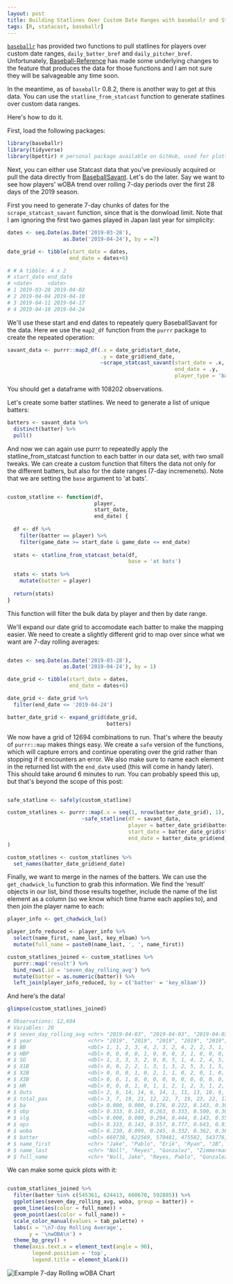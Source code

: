 ```yaml
---
layout: post
title: Building Statlines Over Custom Date Ranges with baseballr and Statcast Data
tags: [R, statacast, baseballr]
---
```


[`baseballr`](http://billpetti.github.io/baseballr/) has provided two functions to pull statlines for players over custom date ranges, `daily_batter_bref` and `daily_pitcher_bref`. Unfortunately, [Baseball-Reference](https://www.baseball-reference.com/) has made some underlying changes to the feature that produces the data for those functions and I am not sure they will be salvageable any time soon. 

In the meantime, as of `baseballr` 0.8.2, there is another way to get at this data. You can use the `statline_from_statcast` function to generate statlines over custom data ranges. 

Here's how to do it.

First, load the following packages:

```r
library(baseballr)
library(tidyverse)
library(bpettir) # personal package available on GitHub, used for plotting
```

Next, you can either use Statcast data that you've previously acquired or pull the data directly from [BaseballSavant](https://baseballsavant.mlb.com/). Let's do the later. Say we want to see how players' wOBA trend over rolling 7-day periods over the first 28 days of the 2019 season.

First you need to generate 7-day chunks of dates for the `scrape_statcast_savant` function, since that is the donwload limit. Note that I am ignoring the first two games played in Japan last year for simplicity:

```r
dates <- seq.Date(as.Date('2019-03-28'), 
                  as.Date('2019-04-24'), by = =7)

date_grid <- tibble(start_date = dates, 
                    end_date = dates+6)

# # A tibble: 4 x 2
# start_date end_date  
# <date>     <date>    
# 1 2019-03-28 2019-04-03
# 2 2019-04-04 2019-04-10
# 3 2019-04-11 2019-04-17
# 4 2019-04-18 2019-04-24
```

We'll use these start and end dates to repeately query BaseballSavant for the data. Here we use the `map2_df` function from the `purrr` package to create the repeated operation:

```r
savant_data <- purrr::map2_df(.x = date_grid$start_date,
                              .y = date_grid$end_date, 
                              ~scrape_statcast_savant(start_date = .x, 
                                                      end_date = .y, 
                                                      player_type = 'batter')

```

You should get a dataframe with 108202 observations.

Let's create some batter statlines. We need to generate a list of unique batters:

```r
batters <- savant_data %>%
  distinct(batter) %>%
  pull()

```

And now we can again use purrr to repeatedly apply the statline_from_statcast function to each batter in our data set, with two small tweaks. We can create a custom function that filters the data not only for the different batters, but also for the date ranges (7-day incremenets). Note that we are setting the `base` argument to 'at bats'.

```r

custom_statline <- function(df, 
                            player, 
                            start_date, 
                            end_date) {
  
  df <- df %>%
    filter(batter == player) %>%
    filter(game_date >= start_date & game_date <= end_date)
  
  stats <- statline_from_statcast_beta(df, 
                                       base = 'at bats')
  
  stats <- stats %>%
    mutate(batter = player)
  
  return(stats)
}


```

This function will filter the bulk data by player and then by date range. 

We'll expand our date grid to accomodate each batter to make the mapping easier. We need to create a slightly different grid to map over since what we want are 7-day rolling averages:

```r

dates <- seq.Date(as.Date('2019-03-28'), 
                  as.Date('2019-04-24'), by = 1)

date_grid <- tibble(start_date = dates, 
                    end_date = dates+6)

date_grid <- date_grid %>%
  filter(end_date <= '2019-04-24')

batter_date_grid <- expand_grid(date_grid, 
                                batters)
```

We now have a grid of 12694 combinations to run. That's where the beauty of `purrr::map` makes things easy. We create a `safe` version of the functions, which will capture errors and continue operating over the grid rather than stopping if it encounters an error. We also make sure to name each element in the returned list with the `end_date` used (this will come in handy later). This should take around 6 minutes to run. You can probably speed this up, but that's beyond the scope of this post:

```r

safe_statline <- safely(custom_statline)

custom_statlines <- purrr::map(.x = seq(1, nrow(batter_date_grid), 1), 
                        ~safe_statline(df = savant_data, 
                                       player = batter_date_grid$batters[.x], 
                                       start_date = batter_date_grid$start_date[.x], 
                                       end_date = batter_date_grid$end_date[.x])
)

custom_statlines <- custom_statlines %>%
  set_names(batter_date_grid$end_date)

```

Finally, we want to merge in the names of the batters. We can use the `get_chadwick_lu` function to grab this information. We find the 'result' objects in our list, bind those results together, include the name of the list element as a column (so we know which time frame each applies to), and then join the player name to each:

```r
player_info <- get_chadwick_lu()

player_info_reduced <- player_info %>%
  select(name_first, name_last, key_mlbam) %>%
  mutate(full_name = paste0(name_last, ', ', name_first))

custom_statlines_joined <- custom_statlines %>% 
  purrr::map('result') %>%
  bind_rows(.id = 'seven_day_rolling_avg') %>% 
  mutate(batter = as.numeric(batter)) %>%
  left_join(player_info_reduced, by = c('batter' = 'key_mlbam'))

```

And here's the data!

```r
glimpse(custom_statlines_joined)

# Observations: 12,694
# Variables: 20
# $ seven_day_rolling_avg <chr> "2019-04-03", "2019-04-03", "2019-04-03", "2019-04-03", "2019-04-03", "2…
# $ year                  <chr> "2019", "2019", "2019", "2019", "2019", "2019", "2019", "2019", "2019", …
# $ BB                    <dbl> 1, 1, 2, 3, 4, 2, 3, 2, 4, 2, 2, 3, 1, 2, 3, 5, 0, 0, 6, 2, 2, 3, 1, 0, …
# $ HBP                   <dbl> 0, 0, 0, 0, 1, 0, 0, 0, 3, 1, 0, 0, 0, 0, 2, 0, 0, 0, 0, 1, 0, 1, 0, 0, …
# $ SO                    <dbl> 1, 3, 3, 3, 2, 9, 0, 5, 1, 4, 2, 4, 5, 7, 2, 3, 5, 2, 3, 3, 2, 3, 1, 4, …
# $ X1B                   <dbl> 0, 0, 2, 2, 1, 3, 1, 3, 2, 5, 3, 1, 5, 4, 5, 1, 3, 0, 4, 2, 4, 3, 4, 0, …
# $ X2B                   <dbl> 0, 0, 0, 1, 0, 2, 1, 1, 0, 2, 0, 1, 0, 1, 1, 1, 2, 0, 0, 0, 1, 0, 2, 1, …
# $ X3B                   <dbl> 0, 0, 1, 0, 0, 0, 0, 0, 0, 0, 0, 0, 0, 0, 0, 0, 3, 0, 0, 0, 0, 0, 0, 0, …
# $ HR                    <dbl> 0, 0, 0, 1, 0, 1, 1, 2, 1, 2, 3, 1, 2, 0, 2, 1, 1, 0, 1, 0, 0, 0, 0, 0, …
# $ Outs                  <dbl> 2, 6, 14, 14, 6, 14, 1, 11, 13, 10, 9, 10, 16, 22, 16, 11, 14, 3, 13, 13…
# $ total_pas             <dbl> 3, 7, 19, 21, 12, 22, 7, 19, 23, 22, 17, 16, 24, 29, 29, 19, 23, 3, 24, …
# $ ba                    <dbl> 0.000, 0.000, 0.176, 0.222, 0.143, 0.300, 0.750, 0.353, 0.188, 0.474, 0.…
# $ obp                   <dbl> 0.333, 0.143, 0.263, 0.333, 0.500, 0.364, 0.857, 0.421, 0.435, 0.545, 0.…
# $ slg                   <dbl> 0.000, 0.000, 0.294, 0.444, 0.143, 0.550, 1.750, 0.765, 0.375, 0.895, 1.…
# $ ops                   <dbl> 0.333, 0.143, 0.557, 0.777, 0.643, 0.914, 2.607, 1.186, 0.810, 1.440, 1.…
# $ woba                  <dbl> 0.230, 0.099, 0.245, 0.332, 0.362, 0.380, 0.871, 0.478, 0.374, 0.580, 0.…
# $ batter                <dbl> 669738, 622569, 570481, 475582, 543776, 665742, 592567, 656941, 460086, …
# $ name_first            <chr> "Jake", "Pablo", "Erik", "Ryan", "JB", "Juan", "Colin", "Kyle", "Alex", …
# $ name_last             <chr> "Noll", "Reyes", "Gonzalez", "Zimmerman", "Shuck", "Soto", "Moran", "Sch…
# $ full_name             <chr> "Noll, Jake", "Reyes, Pablo", "Gonzalez, Erik", "Zimmerman, Ryan", "Shuc…

```

We can make some quick plots with it:

```r

custom_statlines_joined %>% 
  filter(batter %in% c(545361, 624413, 660670, 592885)) %>%
  ggplot(aes(seven_day_rolling_avg, woba, group = batter)) +
  geom_line(aes(color = full_name)) +
  geom_point(aes(color = full_name)) +
  scale_color_manual(values = tab_palette) +
  labs(x = '\n7-day Rolling Average', 
       y = '\nwOBA\n') +
  theme_bp_grey() +
  theme(axis.text.x = element_text(angle = 90), 
        legend.position = 'top', 
        legend.title = element_blank())


```

![Example 7-day Rolling wOBA Chart](https://https://github.com/BillPetti/BillPetti.github.io/blob/master/_posts/7-day_rolling.png?raw=true)





